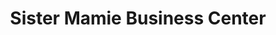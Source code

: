 ---
title: "Sister Mamie Business Center"
url: /monrovia/sister-mamie-business-center-un-drive/
shop: greengrocer
---